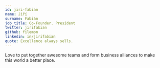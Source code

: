 ```yaml
---
id: jiri-fabian
name: Jiří
surname: Fabián
job_title: Co-Founder, President
twitter: jirifabian
github: filemon
linkedin: in/jirifabian
quote: Excellence always sells.
---
```


Love to put together awesome teams and form business alliances to make this world a better place.
